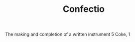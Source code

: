 ---
title: Confectio
letter: C
permalink: "/definitions/bld-confectio.html"
body: The making and completion of a written instrument 5 Coke, 1
published_at: '2018-07-07'
source: Black's Law Dictionary 2nd Ed (1910)
layout: post
---
